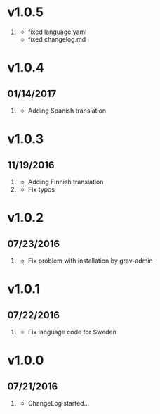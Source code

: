 # v1.0.5

1. [](#bugfix)
   * fixed language.yaml
   * fixed changelog.md
   
# v1.0.4
## 01/14/2017

1. [](#new)
   * Adding Spanish translation
   
# v1.0.3
## 11/19/2016

1. [](#new)
   * Adding Finnish translation
2. [](#bugfix)
   * Fix typos
   
# v1.0.2
## 07/23/2016

1. [](#bugfix)
    * Fix problem with installation by grav-admin

# v1.0.1
## 07/22/2016

1. [](#bugfix)
    * Fix language code for Sweden 

# v1.0.0
## 07/21/2016

1. [](#new)
    * ChangeLog started...
